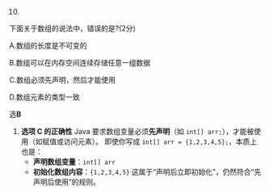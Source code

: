 10.

下面关于数组的说法中，错误的是?(2分)

A.数组的长度是不可变的

B.数组可以在内存空间连续存储任意一组数据

C.数组必须先声明，然后才能使用

D.数组元素的类型一致

选**B**



1. **选项 C 的正确性**
   Java 要求数组变量必须**先声明**（如 `int[] arr;`），才能被使用（如赋值或访问元素）。
   即使你写成 `int[] arr = {1,2,3,4,5};`，本质上也是：  
   - **声明数组变量**：`int[] arr`
   - **初始化数组内容**：`{1,2,3,4,5}`
     这属于“声明后立即初始化”，仍然符合“先声明后使用”的规则。